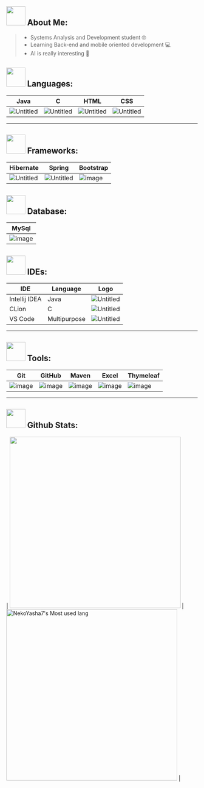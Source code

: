 <h2> <img src="https://media.tenor.com/Q5xwRQjMg8EAAAAj/%E5%93%88%E5%9B%89-hello.gif" width="50" height="50" />
 About Me: </h2> 

 > - Systems Analysis and Development student 🤓
 > - Learning Back-end and mobile oriented development 💻
 > - AI is really interesting 💎
 
<h2> <img src="https://media.tenor.com/I3RjM4xQO0kAAAAj/monitors-typing.gif" width="50" height="50" />
Languages: </h2> 

<!-- Languages -->
| Java     | C                | HTML            | CSS |
|----------|------------------|-----------------|-----|
|![Untitled](https://user-images.githubusercontent.com/123518676/229588472-03dd7dfe-2afb-4df9-b8b3-d76a18093a99.png)|![Untitled](https://user-images.githubusercontent.com/123518676/229588775-05519c76-cdeb-41e7-9815-0f02197960c6.png)|![Untitled](https://user-images.githubusercontent.com/123518676/229589039-58bf6961-9a9b-44bb-9cb6-a6f61a9961fb.png)|![Untitled](https://user-images.githubusercontent.com/123518676/229589423-2abc5942-a359-4bc5-9922-64edc7395c53.png)|
<hr>

<h2> <img src="https://media.tenor.com/S46jlUx9MsQAAAAj/anime-lel.gif" width="50" height="50" />
 Frameworks: </h2>
 
|Hibernate   | Spring | Bootstrap |
|------------|--------|-----------|
|![Untitled](https://user-images.githubusercontent.com/123518676/229586226-ce270877-a9b6-41ff-aaf6-c8b15a6757c7.png) |![Untitled](https://user-images.githubusercontent.com/123518676/229587444-981b7f63-1528-4af7-9938-be5c09dd9ba1.png) | ![image](https://user-images.githubusercontent.com/123518676/233875402-342ea7e0-888d-4243-b2b1-7ed57946cb23.png)

<h2> <img src="https://media.tenor.com/UGvbGZW6E2EAAAAj/minecraft-crystal.gif" width="50" height="50" />
 Database: </h2>
 
|MySql|
|-----|
|![image](https://user-images.githubusercontent.com/123518676/233876245-53a2997a-5e3b-4037-8c5a-7675ede6397b.png)|

<!--- IDEs -->
<h2> <img src="https://media.tenor.com/HrIxkYG2f2sAAAAj/pepe-saber-aaa.gif" width="50" height="50" />
 IDEs: </h2>

|IDE          | Language    | Logo |
|-------------|-------------|------|
|Intellij IDEA|Java         | ![Untitled](https://user-images.githubusercontent.com/123518676/229855684-1da125ca-fdfb-4168-99c8-4e89d9823dfb.png) |
| CLion       |C            | ![Untitled](https://user-images.githubusercontent.com/123518676/229856525-9f367179-71f3-4b71-ac71-58a47acf091f.png) |
| VS Code     |Multipurpose | ![Untitled](https://user-images.githubusercontent.com/123518676/229857429-837b3800-35ea-4bcf-a243-1fd3da655665.png) |
<hr>

<!--- Technologies -->
<h2> <img src="https://media.tenor.com/_ks32BpO6WQAAAAj/ouvindo-m%C3%BAsica.gif" width="50" height="50" />
Tools: </h2>  

|Git| GitHub | Maven | Excel | Thymeleaf|
|---|--------|-------|-------|----------|
|![image](https://user-images.githubusercontent.com/123518676/233876347-1d333399-175d-4291-8b23-acd410aca123.png)|![image](https://user-images.githubusercontent.com/123518676/233876402-da42e694-5b4b-4ddd-83a7-485d32f7cf06.png)|![image](https://user-images.githubusercontent.com/123518676/233876475-9602f2f1-add2-4284-88ea-1bcf01e00783.png)|![image](https://user-images.githubusercontent.com/123518676/233876524-11753667-4dbd-4549-bb0c-b9fc83e53f3a.png)|![image](https://user-images.githubusercontent.com/123518676/233876601-bf490177-0572-42df-b79a-aef8b5189efe.png)|

<hr>

<h2> <img src="https://media.tenor.com/2lTZe2SvTkIAAAAj/games-game.gif" width="50" height="50" />
Github Stats: </h2>  

| <img width="450em" src="https://github-profile-trophy.vercel.app/?username=NeveScript&theme=radical&row=2&column=4&margin-w=10&margin-h=15&no-bg=true)](https://github.com/ryo-ma/github-profile-trophy"> | <img  width="450em" src="https://github-readme-stats.vercel.app/api/top-langs?username=NeveScript&show_icons=true&locale=en&layout=compact&theme=radical" alt="NekoYasha7's Most used lang" /> |






